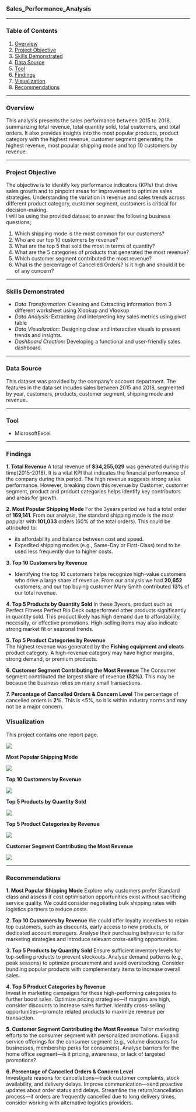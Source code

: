 ### Sales_Performance_Analysis
---
### Table of Contents
1. [Overview](#overview)  
2. [Project Objective](#project_objective)  
3. [Skills Demonstrated](#skills_demonstrated)  
4. [Data Source](#data_source)
5. [Tool](#tool)
6. [Findings](#findings)  
7. [Visualization](#visualization)  
8. [Recommendations](#recommendations)  

---
### Overview
This analysis presents the sales performance between 2015 to 2018, summarizing total revenue, total quantity sold, total customers, and total orders. It also provides insights into the most popular products, product category with the highest revenue, customer segment generating the highest revenue, most popular shipping mode and top 10 customers by revenue.  

---
### Project Objective  
The objective is to identify key performance indicators (KPIs) that drive sales growth and to pinpoint areas for improvement to optimize sales strategies. Understanding the variation in revenue and sales trends across different product category, customer segment, customers is critical for decision-making.   
I will be using the provided dataset to answer the following business questions;

1. Which shipping mode is the most common for our customers?
2. Who are our top 10 customers by revenue?
3. What are the top 5 that sold the most in terms of quantity?
4. What are the 5 categories of products that generated the most revenue?
5. Which customer segment contributed the most revenue?
6. What is the percentage of Cancelled Orders? Is it high and should it be of any concern?

---
### Skills Demonstrated 
- *Data Transformation:* Cleaning and Extracting information from 3 different worksheet using Xlookup and Vlookup
- *Data Analysis:* Extracting and interpreting key sales metrics using pivot table
- *Data Visualization:* Designing clear and interactive visuals to present trends and insights.  
- *Dashboard Creation:* Developing a functional and user-friendly sales dashboard.  

---
### Data Source  
This dataset was provided by the company’s account department. The features in the data set incudes sales between 2015 and 2018, segmented by year, customers, products, customer segment, shipping mode and revenue..

---
### Tool
- MicrosoftExcel 

---
### Findings

 **1. Total Revenue** 
A total revenue of **$34,255,029** was generated during this time(2015-2018). It is a vital KPI that indicates the financial performance of the company during this period. The high revenue suggests strong sales performance. However, breaking down this revenue by Customer, customer segment, product and product categories helps identify key contributors and areas for growth.

**2. Most Popular Shipping Mode**
For the 3years period we had a total order of **169,141**. From our analysis, the standard shipping mode is the most popular with **101,033** orders (60% of the total orders). This could be attributed to:  
-  its affordability and balance between cost and speed.
- Expedited shipping modes (e.g., Same-Day or First-Class) tend to be used less frequently due to higher costs.

**3. Top 10 Customers by Revenue** 
* Identifying the top 10 customers helps recognize high-value customers who drive a large share of revenue. From our analysis we had **20,652** customers; and our top buying customer Mary Smith contributed **13%** of our total revenue. 

**4. Top 5 Products by Quantity Sold** 
 In these 3years, product such as Perfect Fitness Perfect Rip Deck outperformed other products significantly in quantity sold. 
This product likely has high demand due to affordability, necessity, or effective promotions.
High-selling items may also indicate strong market fit or seasonal trends.


**5. Top 5 Product Categories by Revenue**  
The highest revenue was generated by the **Fishing equipment and cleats** product category. A high-revenue category may have higher margins, strong demand, or premium products.


**6. Customer Segment Contributing the Most Revenue**
The Consumer segment contributed the largest share of revenue **(52%)**. This may be because the business relies on many small transactions.  

**7. Percentage of Cancelled Orders & Concern Level**
The percentage of cancelled orders is **2%**. This is <5%, so it is within industry norms and may not be a major concern.

### Visualization  
This project contains one report page. 

![](images/Dashboard.PNG)


**Most Popular Shipping Mode**

![](images/pop_shippingmode.PNG)


**Top 10 Customers by Revenue** 

![](images/cust_by_rev.PNG)


**Top 5 Products by Quantity Sold**

![](images/prdt_by_qty.PNG)


**Top 5 Product Categories by Revenue**

![](images/prdt_cat_by_rev.PNG)


**Customer Segment Contributing the Most Revenue**

![](images/rev_by_custseg.PNG)


---
### Recommendations

**1. Most Popular Shipping Mode** 
Explore why customers prefer Standard class and assess if cost optimisation opportunities exist without sacrificing service quality.
We could consider negotiating bulk shipping rates with logistics partners to reduce costs.


**2. Top 10 Customers by Revenue** 
We could offer loyalty incentives to retain top customers, such as discounts, early access to new products, or dedicated account managers.
Analyse their purchasing behaviour to tailor marketing strategies and introduce relevant cross-selling opportunities.


 **3. Top 5 Products by Quantity Sold** 
 Ensure sufficient inventory levels for top-selling products to prevent stockouts.
 Analyse demand patterns (e.g., peak seasons) to optimize procurement and avoid overstocking.
 Consider bundling popular products with complementary items to increase overall sales.

**4. Top 5 Product Categories by Revenue**  
 Invest in marketing campaigns for these high-performing categories to further boost sales.
 Optimize pricing strategies—if margins are high, consider discounts to increase sales further.
  Identify cross-selling opportunities—promote related products to maximize revenue per transaction.

**5. Customer Segment Contributing the Most Revenue** 
Tailor marketing efforts to the consumer segment with personalized promotions.
Expand service offerings for the consumer segment (e.g., volume discounts for businesses, membership perks for consumers).
Analyse barriers for the home office segment—is it pricing, awareness, or lack of targeted promotions?

**6. Percentage of Cancelled Orders & Concern Level**  
Investigate reasons for cancellations—track customer complaints, stock availability, and delivery delays.
Improve communication—send proactive updates about order status and delays.
Streamline the return/cancellation process—if orders are frequently cancelled due to long delivery times, consider working with alternative logistics providers.

